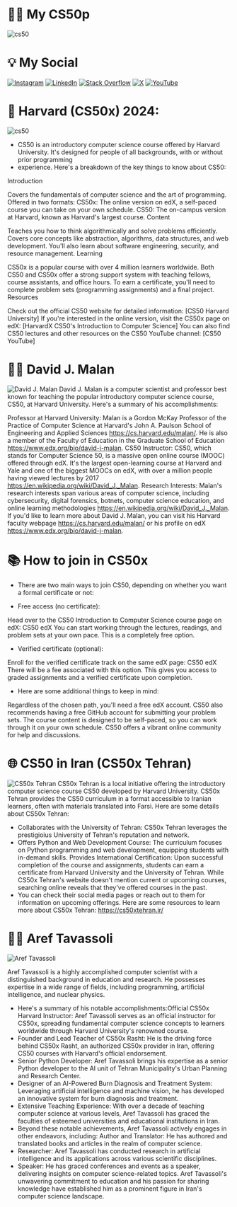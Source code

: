 # 👨‍🎓 My CS50p
![cs50]()
# 💡 My Social
[![Instagram](https://img.shields.io/badge/Instagram-%23E4405F.svg?logo=Instagram&logoColor=white)](https://instagram.com/mahdi___mirbagheri) [![LinkedIn](https://img.shields.io/badge/LinkedIn-%230077B5.svg?logo=linkedin&logoColor=white)](https://linkedin.com/in/seyed-mahdi-mirbagheri-9a1448289?lipi=urn%3Ali%3Apage%3Ad_flagship3_profile_view_base_contact_details%3BZS6qGzzgT%2B%2BmXAiAGDhFvQ%3D%3D) [![Stack Overflow](https://img.shields.io/badge/-Stackoverflow-FE7A16?logo=stack-overflow&logoColor=white)](https://stackoverflow.com/users/21915481/exceptional-boy) [![X](https://img.shields.io/badge/X-black.svg?logo=X&logoColor=white)](https://x.com/Mohammad208506) [![YouTube](https://img.shields.io/badge/YouTube-%23FF0000.svg?logo=YouTube&logoColor=white)](https://youtube.com/@coderscafe8) 
# 🏰 Harvard (CS50x) 2024:
![cs50](https://facialix.com/wp-content/uploads/2023/05/curso-gratis-de-harvard-facialix.jpg)

* CS50 is an introductory computer science course offered by Harvard University. It's designed for people of all backgrounds, with or without prior programming 
* experience. Here's a breakdown of the key things to know about CS50:

Introduction

Covers the fundamentals of computer science and the art of programming.
Offered in two formats:
CS50x: The online version on edX, a self-paced course you can take on your own schedule.
CS50: The on-campus version at Harvard, known as Harvard's largest course.
Content

Teaches you how to think algorithmically and solve problems efficiently.
Covers core concepts like abstraction, algorithms, data structures, and web development.
You'll also learn about software engineering, security, and resource management.
Learning

CS50x is a popular course with over 4 million learners worldwide.
Both CS50 and CS50x offer a strong support system with teaching fellows, course assistants, and office hours.
To earn a certificate, you'll need to complete problem sets (programming assignments) and a final project.
Resources

Check out the official CS50 website for detailed information: [CS50 Harvard University]
If you're interested in the online version, visit the CS50x page on edX: [HarvardX CS50's Introduction to Computer Science]
You can also find CS50 lectures and other resources on the CS50 YouTube channel: [CS50 YouTube]
# 👨‍🏫 David J. Malan
![David J. Malan](https://cs.harvard.edu/malan/malan.jpg)
David J. Malan is a computer scientist and professor best known for teaching the popular introductory computer science course, CS50, at Harvard University. Here's a summary of his accomplishments:

Professor at Harvard University: Malan is a Gordon McKay Professor of the Practice of Computer Science at Harvard's John A. Paulson School of Engineering and Applied Sciences https://cs.harvard.edu/malan/. He is also a member of the Faculty of Education in the Graduate School of Education https://www.edx.org/bio/david-j-malan.
CS50 Instructor: CS50, which stands for Computer Science 50, is a massive open online course (MOOC) offered through edX. It's the largest open-learning course at Harvard and Yale and one of the biggest MOOCs on edX, with over a million people having viewed lectures by 2017 https://en.wikipedia.org/wiki/David_J._Malan.
Research Interests: Malan's research interests span various areas of computer science, including cybersecurity, digital forensics, botnets, computer science education, and online learning methodologies https://en.wikipedia.org/wiki/David_J._Malan.
If you'd like to learn more about David J. Malan, you can visit his Harvard faculty webpage https://cs.harvard.edu/malan/ or his profile on edX https://www.edx.org/bio/david-j-malan.
# 📚 How to join in CS50x
* There are two main ways to join CS50, depending on whether you want a formal certificate or not:

* Free access (no certificate):

Head over to the CS50 Introduction to Computer Science course page on edX: CS50 edX
You can start working through the lectures, readings, and problem sets at your own pace. This is a completely free option.
* Verified certificate (optional):

Enroll for the verified certificate track on the same edX page: CS50 edX There will be a fee associated with this option.
This gives you access to graded assignments and a verified certificate upon completion.
* Here are some additional things to keep in mind:

Regardless of the chosen path, you'll need a free edX account.
CS50 also recommends having a free GitHub account for submitting your problem sets.
The course content is designed to be self-paced, so you can work through it on your own schedule.
CS50 offers a vibrant online community for help and discussions.
# 🌐 CS50 in Iran (CS50x Tehran)
![CS50x Tehran](https://media.licdn.com/dms/image/D4E3DAQG-5M7obNmY1A/image-scale_191_1128/0/1681389498799/cs50xtehran_cover?e=2147483647&v=beta&t=cbEuLD4eTQR87qsuwdFyOKo3SfKV8ENkdxhKxfC-KF8)
CS50x Tehran is a local initiative offering the introductory computer science course CS50 developed by Harvard University. CS50x Tehran provides the CS50 curriculum in a format accessible to Iranian learners, often with materials translated into Farsi.
Here are some details about CS50x Tehran:
* Collaborates with the University of Tehran: CS50x Tehran leverages the prestigioius University of Tehran's reputation and network.
* Offers Python and Web Development Course: The curriculum focuses on Python programming and web development, equipping students with in-demand skills.
Provides International Certification: Upon successful completion of the course and assignments, students can earn a certificate from Harvard University and the University of Tehran.
While CS50x Tehran's website doesn't mention current or upcoming courses, searching online reveals that they've offered courses in the past.
* You can check their social media pages or reach out to them for information on upcoming offerings.
Here are some resources to learn more about CS50x Tehran:
https://cs50xtehran.ir/
# 👨‍🏫 Aref Tavassoli
![Aref Tavassoli](https://cs50xtehran.ir/wp-content/uploads/2024/02/3ea7168e3ef3e4319784ffff15132706-e1707116098333-1024x571.webp)

Aref Tavassoli is a highly accomplished computer scientist with a distinguished background in education and research.
He possesses expertise in a wide range of fields, including programming, artificial intelligence, and nuclear physics.
* Here's a summary of his notable accomplishments:Official CS50x Harvard Instructor:
Aref Tavassoli serves as an official instructor for CS50x, spreading fundamental computer science concepts to learners worldwide through Harvard University's renowned course.
* Founder and Lead Teacher of CS50x Rasht:
He is the driving force behind CS50x Rasht, an authorized CS50x provider in Iran, offering CS50 courses with Harvard's official endorsement.
* Senior Python Developer:
Aref Tavassoli brings his expertise as a senior Python developer to the AI unit of Tehran Municipality's Urban Planning and Research Center.
* Designer of an AI-Powered Burn Diagnosis and Treatment System:
Leveraging artificial intelligence and machine vision, he has developed an innovative system for burn diagnosis and treatment.
* Extensive Teaching Experience:
With over a decade of teaching computer science at various levels, Aref Tavassoli has graced the faculties of esteemed universities and educational institutions in Iran.
* Beyond these notable achievements, Aref Tavassoli actively engages in other endeavors, including:
Author and Translator: He has authored and translated books and articles in the realm of computer science.
* Researcher:
Aref Tavassoli has conducted research in artificial intelligence and its applications across various scientific disciplines.
* Speaker:
He has graced conferences and events as a speaker, delivering insights on computer science-related topics.
Aref Tavassoli's unwavering commitment to education and his passion for sharing knowledge have established him as a prominent figure in Iran's computer science landscape.




